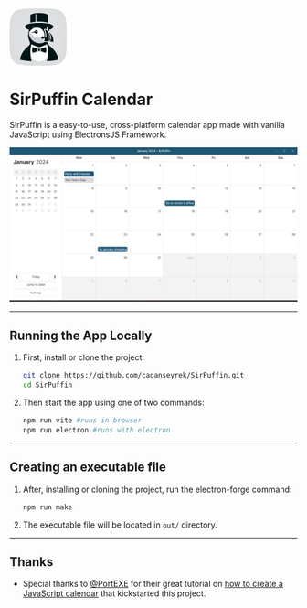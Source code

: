 <img src="/assets/icon.png" width="100" height="100" />

# SirPuffin Calendar

SirPuffin is a easy-to-use, cross-platform calendar app made with vanilla JavaScript using ElectronsJS Framework.

![Preview](/assets/preview.png)

---

## Running the App Locally

 1. First, install or clone the project:
    ```bash
    git clone https://github.com/caganseyrek/SirPuffin.git
    cd SirPuffin
    ```
 2. Then start the app using one of two commands:
    ```bash
    npm run vite #runs in browser
    npm run electron #runs with electron
    ```

---

## Creating an executable file

 1. After, installing or cloning the project, run the electron-forge command:
    ```bash
    npm run make
    ```
 3. The executable file will be located in `out/` directory.

---

## Thanks

 * Special thanks to [@PortEXE](https://www.youtube.com/@PortEXE) for their great tutorial on [how to create a JavaScript calendar](https://www.youtube.com/watch?v=m9OSBJaQTlM) that kickstarted this project.
